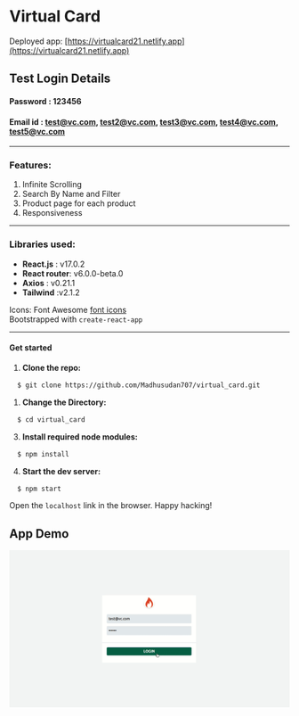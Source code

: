 # Virtual Card


Deployed app: [https://virtualcard21.netlify.app](https://virtualcard21.netlify.app)    

    
## Test Login Details

#### Password : 123456

#### Email id : test@vc.com, test2@vc.com, test3@vc.com, test4@vc.com, test5@vc.com
---
### Features:
1. Infinite Scrolling
2. Search By Name and Filter
3. Product page for each product
4. Responsiveness

-----
### Libraries used: 
- **React.js** : v17.0.2
- **React router**: v6.0.0-beta.0
- **Axios** : v0.21.1
- **Tailwind** :v2.1.2


Icons: Font Awesome [font icons](https://fontawesome.com/)   
Bootstrapped with `create-react-app`

---
#### Get started

1. **Clone the repo:**
```bash
  $ git clone https://github.com/Madhusudan707/virtual_card.git
```
1. **Change the Directory:**
```bash
  $ cd virtual_card
```
3. **Install required node modules:**
```bash
  $ npm install
```
4. **Start the dev server:**
```bash
  $ npm start
```
Open the `localhost` link in the browser.
Happy hacking!       


## App Demo     

![product](preview.gif)

